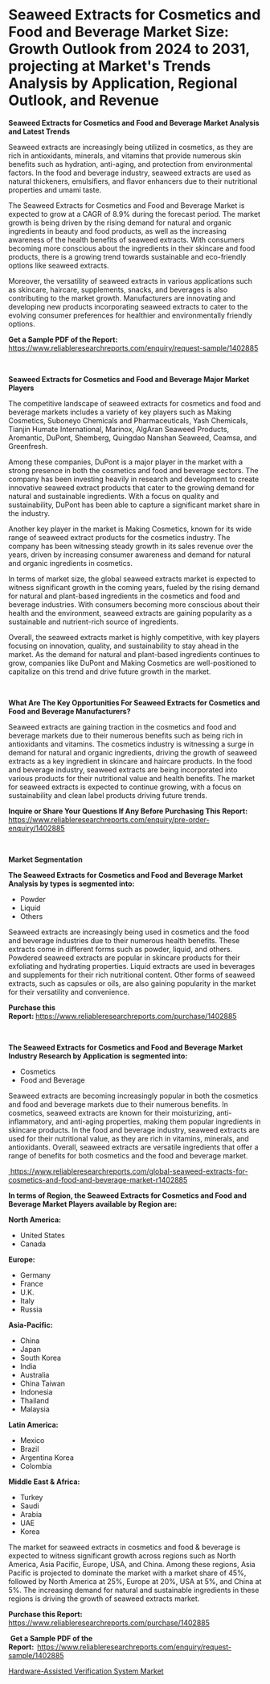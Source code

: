 <p><h1>Seaweed Extracts for Cosmetics and Food and Beverage Market Size: Growth Outlook from 2024 to 2031, projecting at Market's Trends Analysis by Application, Regional Outlook, and Revenue</h1></p><p><strong>Seaweed Extracts for Cosmetics and Food and Beverage Market Analysis and Latest Trends</strong></p>
<p><p>Seaweed extracts are increasingly being utilized in cosmetics, as they are rich in antioxidants, minerals, and vitamins that provide numerous skin benefits such as hydration, anti-aging, and protection from environmental factors. In the food and beverage industry, seaweed extracts are used as natural thickeners, emulsifiers, and flavor enhancers due to their nutritional properties and umami taste.</p><p>The Seaweed Extracts for Cosmetics and Food and Beverage Market is expected to grow at a CAGR of 8.9% during the forecast period. The market growth is being driven by the rising demand for natural and organic ingredients in beauty and food products, as well as the increasing awareness of the health benefits of seaweed extracts. With consumers becoming more conscious about the ingredients in their skincare and food products, there is a growing trend towards sustainable and eco-friendly options like seaweed extracts.</p><p>Moreover, the versatility of seaweed extracts in various applications such as skincare, haircare, supplements, snacks, and beverages is also contributing to the market growth. Manufacturers are innovating and developing new products incorporating seaweed extracts to cater to the evolving consumer preferences for healthier and environmentally friendly options.</p></p>
<p><strong>Get a Sample PDF of the Report:&nbsp;</strong> <a href="https://www.reliableresearchreports.com/enquiry/request-sample/1402885">https://www.reliableresearchreports.com/enquiry/request-sample/1402885</a></p>
<p>&nbsp;</p>
<p><strong>Seaweed Extracts for Cosmetics and Food and Beverage Major Market Players</strong></p>
<p><p>The competitive landscape of seaweed extracts for cosmetics and food and beverage markets includes a variety of key players such as Making Cosmetics, Suboneyo Chemicals and Pharmaceuticals, Yash Chemicals, Tianjin Humate International, Marinox, AlgAran Seaweed Products, Aromantic, DuPont, Shemberg, Quingdao Nanshan Seaweed, Ceamsa, and Greenfresh.</p><p>Among these companies, DuPont is a major player in the market with a strong presence in both the cosmetics and food and beverage sectors. The company has been investing heavily in research and development to create innovative seaweed extract products that cater to the growing demand for natural and sustainable ingredients. With a focus on quality and sustainability, DuPont has been able to capture a significant market share in the industry.</p><p>Another key player in the market is Making Cosmetics, known for its wide range of seaweed extract products for the cosmetics industry. The company has been witnessing steady growth in its sales revenue over the years, driven by increasing consumer awareness and demand for natural and organic ingredients in cosmetics.</p><p>In terms of market size, the global seaweed extracts market is expected to witness significant growth in the coming years, fueled by the rising demand for natural and plant-based ingredients in the cosmetics and food and beverage industries. With consumers becoming more conscious about their health and the environment, seaweed extracts are gaining popularity as a sustainable and nutrient-rich source of ingredients.</p><p>Overall, the seaweed extracts market is highly competitive, with key players focusing on innovation, quality, and sustainability to stay ahead in the market. As the demand for natural and plant-based ingredients continues to grow, companies like DuPont and Making Cosmetics are well-positioned to capitalize on this trend and drive future growth in the market.</p></p>
<p>&nbsp;</p>
<p><strong>What Are The Key Opportunities For Seaweed Extracts for Cosmetics and Food and Beverage Manufacturers?</strong></p>
<p><p>Seaweed extracts are gaining traction in the cosmetics and food and beverage markets due to their numerous benefits such as being rich in antioxidants and vitamins. The cosmetics industry is witnessing a surge in demand for natural and organic ingredients, driving the growth of seaweed extracts as a key ingredient in skincare and haircare products. In the food and beverage industry, seaweed extracts are being incorporated into various products for their nutritional value and health benefits. The market for seaweed extracts is expected to continue growing, with a focus on sustainability and clean label products driving future trends.</p></p>
<p><strong>Inquire or Share Your Questions If Any Before Purchasing This Report:</strong> <a href="https://www.reliableresearchreports.com/enquiry/pre-order-enquiry/1402885">https://www.reliableresearchreports.com/enquiry/pre-order-enquiry/1402885</a></p>
<p>&nbsp;</p>
<p><strong>Market Segmentation</strong></p>
<p><strong>The Seaweed Extracts for Cosmetics and Food and Beverage Market Analysis by types is segmented into:</strong></p>
<p><ul><li>Powder</li><li>Liquid</li><li>Others</li></ul></p>
<p><p>Seaweed extracts are increasingly being used in cosmetics and the food and beverage industries due to their numerous health benefits. These extracts come in different forms such as powder, liquid, and others. Powdered seaweed extracts are popular in skincare products for their exfoliating and hydrating properties. Liquid extracts are used in beverages and supplements for their rich nutritional content. Other forms of seaweed extracts, such as capsules or oils, are also gaining popularity in the market for their versatility and convenience.</p></p>
<p><strong>Purchase this Report:&nbsp;</strong><a href="https://www.reliableresearchreports.com/purchase/1402885">https://www.reliableresearchreports.com/purchase/1402885</a></p>
<p>&nbsp;</p>
<p><strong>The Seaweed Extracts for Cosmetics and Food and Beverage Market Industry Research by Application is segmented into:</strong></p>
<p><ul><li>Cosmetics</li><li>Food and Beverage</li></ul></p>
<p><p>Seaweed extracts are becoming increasingly popular in both the cosmetics and food and beverage markets due to their numerous benefits. In cosmetics, seaweed extracts are known for their moisturizing, anti-inflammatory, and anti-aging properties, making them popular ingredients in skincare products. In the food and beverage industry, seaweed extracts are used for their nutritional value, as they are rich in vitamins, minerals, and antioxidants. Overall, seaweed extracts are versatile ingredients that offer a range of benefits for both cosmetics and the food and beverage market.</p></p>
<p><a href="https://www.reliableresearchreports.com/global-seaweed-extracts-for-cosmetics-and-food-and-beverage-market-r1402885">&nbsp;https://www.reliableresearchreports.com/global-seaweed-extracts-for-cosmetics-and-food-and-beverage-market-r1402885</a></p>
<p><strong>In terms of Region, the Seaweed Extracts for Cosmetics and Food and Beverage Market Players available by Region are:</strong></p>
<p>
    <p> <strong> North America: </strong>
        <ul>
            <li>United States</li>
            <li>Canada</li>
        </ul>
        </p> 
    <p> <strong> Europe: </strong>
        <ul>
            <li>Germany</li>
            <li>France</li>
            <li>U.K.</li>
            <li>Italy</li>
            <li>Russia</li>
        </ul>
        </p> 
    <p> <strong> Asia-Pacific: </strong>
        <ul>
            <li>China</li>
            <li>Japan</li>
            <li>South Korea</li>
            <li>India</li>
            <li>Australia</li>
            <li>China Taiwan</li>
            <li>Indonesia</li>
            <li>Thailand</li>
            <li>Malaysia</li>
        </ul>
        </p> 
    <p> <strong> Latin America: </strong>
        <ul>
            <li>Mexico</li>
            <li>Brazil</li>
            <li>Argentina Korea</li>
            <li>Colombia</li>
        </ul>
        </p> 
    <p> <strong> Middle East & Africa: </strong>
        <ul>
            <li>Turkey</li>
            <li>Saudi</li>
            <li>Arabia</li>
            <li>UAE</li>
            <li>Korea</li>
        </ul>
    </p>
    </p>
<p><p>The market for seaweed extracts in cosmetics and food & beverage is expected to witness significant growth across regions such as North America, Asia Pacific, Europe, USA, and China. Among these regions, Asia Pacific is projected to dominate the market with a market share of 45%, followed by North America at 25%, Europe at 20%, USA at 5%, and China at 5%. The increasing demand for natural and sustainable ingredients in these regions is driving the growth of seaweed extracts market.</p></p>
<p><strong>Purchase this Report: </strong><a href="https://www.reliableresearchreports.com/purchase/1402885">https://www.reliableresearchreports.com/purchase/1402885</a></p>
<p>&nbsp;<strong>Get a Sample PDF of the Report:&nbsp;&nbsp;</strong><a href="https://www.reliableresearchreports.com/enquiry/request-sample/1402885">https://www.reliableresearchreports.com/enquiry/request-sample/1402885</a></p>
<p><strong></strong></p>
<p><p><a href="https://github.com/mhrnetwork1/Market-Research-Report-List-1/blob/main/hardware-assisted-verification-system-market.md">Hardware-Assisted Verification System Market</a></p></p>